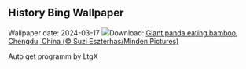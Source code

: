## History Bing Wallpaper
Wallpaper date: 2024-03-17
![](https://www.bing.com/th?id=OHR.BambooPanda_EN-US2038899729_UHD.jpg&w=1000)Download: [Giant panda eating bamboo, Chengdu, China (© Suzi Eszterhas/Minden Pictures)](https://www.bing.com/th?id=OHR.BambooPanda_EN-US2038899729_UHD.jpg)

Auto get programm by LtgX
